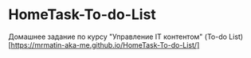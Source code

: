 # HomeTask-To-do-List
Домашнее задание по курсу "Управление IT контентом"
(To-do List)[https://mrmatin-aka-me.github.io/HomeTask-To-do-List/]
